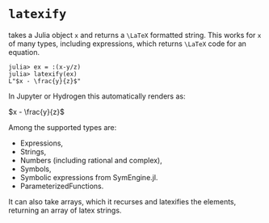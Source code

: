 # `latexify`
takes a Julia object `x` and returns a ``\LaTeX`` formatted string. This works for `x` of many types, including expressions, which returns ``\LaTeX`` code for an equation.

```julia-repl
julia> ex = :(x-y/z)
julia> latexify(ex)
L"$x - \frac{y}{z}$"
```
In Jupyter or Hydrogen this automatically renders as:

$x - \frac{y}{z}$

Among the supported types are:
- Expressions,
- Strings,
- Numbers (including rational and complex),
- Symbols,
- Symbolic expressions from SymEngine.jl.
- ParameterizedFunctions.

It can also take arrays, which it recurses and latexifies the elements, returning an array of latex strings.
